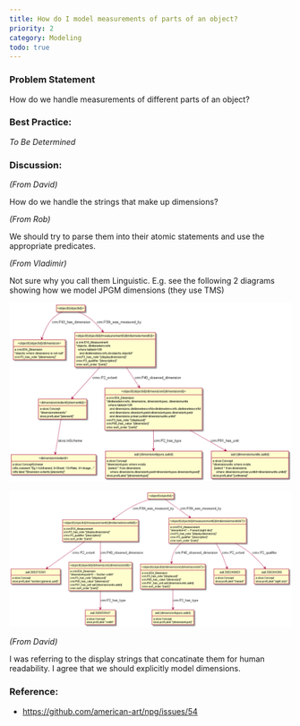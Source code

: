 ```yaml
---
title: How do I model measurements of parts of an object?
priority: 2
category: Modeling
todo: true
---
```

### Problem Statement

 How do we handle measurements of different parts of an object?

### Best Practice:

*To Be Determined*

### Discussion:


*(From David)*

How do we handle the strings that make up dimensions?

*(From Rob)*

We should try to parse them into their atomic statements and use the appropriate predicates.

*(From Vladimir)*

Not sure why you call them Linguistic.  E.g. see the following 2 diagrams showing how we model JPGM dimensions (they use TMS)

![](images/dimensions.png)

![](images/dimensions-exceptions.png)

*(From David)*

I was referring to the display strings that concatinate them for human readability.  I agree that we should explicitly model dimensions.


### Reference:

* <https://github.com/american-art/npg/issues/54>
